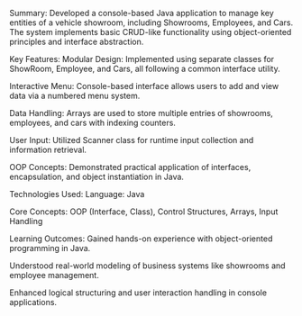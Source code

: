 Summary:
Developed a console-based Java application to manage key entities of a vehicle showroom, including Showrooms, Employees, and Cars. The system implements basic CRUD-like functionality using object-oriented principles and interface abstraction.

Key Features:
Modular Design: Implemented using separate classes for ShowRoom, Employee, and Cars, all following a common interface utility.

Interactive Menu: Console-based interface allows users to add and view data via a numbered menu system.

Data Handling: Arrays are used to store multiple entries of showrooms, employees, and cars with indexing counters.

User Input: Utilized Scanner class for runtime input collection and information retrieval.

OOP Concepts: Demonstrated practical application of interfaces, encapsulation, and object instantiation in Java.

Technologies Used:
Language: Java

Core Concepts: OOP (Interface, Class), Control Structures, Arrays, Input Handling

Learning Outcomes:
Gained hands-on experience with object-oriented programming in Java.

Understood real-world modeling of business systems like showrooms and employee management.

Enhanced logical structuring and user interaction handling in console applications.
